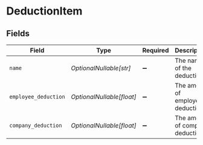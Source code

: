 # DeductionItem


## Fields

| Field                            | Type                             | Required                         | Description                      | Example                          |
| -------------------------------- | -------------------------------- | -------------------------------- | -------------------------------- | -------------------------------- |
| `name`                           | *OptionalNullable[str]*          | :heavy_minus_sign:               | The name of the deduction        | Health Insurance                 |
| `employee_deduction`             | *OptionalNullable[float]*        | :heavy_minus_sign:               | The amount of employee deduction | 100                              |
| `company_deduction`              | *OptionalNullable[float]*        | :heavy_minus_sign:               | The amount of company deduction  | 200                              |